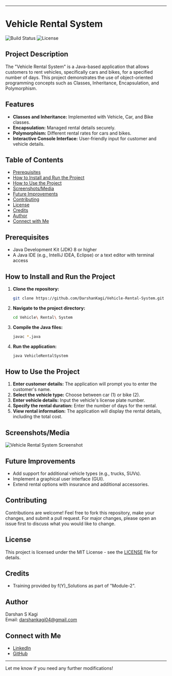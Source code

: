 
---

# Vehicle Rental System

![Build Status](https://img.shields.io/badge/build-passing-brightgreen) ![License](https://img.shields.io/badge/license-MIT-blue)

## Project Description

The "Vehicle Rental System" is a Java-based application that allows customers to rent vehicles, specifically cars and bikes, for a specified number of days. This project demonstrates the use of object-oriented programming concepts such as Classes, Inheritance, Encapsulation, and Polymorphism.

## Features

- **Classes and Inheritance:** Implemented with Vehicle, Car, and Bike classes.
- **Encapsulation:** Managed rental details securely.
- **Polymorphism:** Different rental rates for cars and bikes.
- **Interactive Console Interface:** User-friendly input for customer and vehicle details.

## Table of Contents

- [Prerequisites](#prerequisites)
- [How to Install and Run the Project](#how-to-install-and-run-the-project)
- [How to Use the Project](#how-to-use-the-project)
- [Screenshots/Media](#screenshotsmedia)
- [Future Improvements](#future-improvements)
- [Contributing](#contributing)
- [License](#license)
- [Credits](#credits)
- [Author](#author)
- [Connect with Me](#connect-with-me)

## Prerequisites

- Java Development Kit (JDK) 8 or higher
- A Java IDE (e.g., IntelliJ IDEA, Eclipse) or a text editor with terminal access

## How to Install and Run the Project

1. **Clone the repository:**
   ```bash
   git clone https://github.com/DarshanKagi/Vehicle-Rental-System.git
   ```
2. **Navigate to the project directory:**
   ```bash
   cd Vehicle\ Rental\ System
   ```
3. **Compile the Java files:**
   ```bash
   javac *.java
   ```
4. **Run the application:**
   ```bash
   java VehicleRentalSystem
   ```

## How to Use the Project

1. **Enter customer details:** The application will prompt you to enter the customer's name.
2. **Select the vehicle type:** Choose between car (1) or bike (2).
3. **Enter vehicle details:** Input the vehicle's license plate number.
4. **Specify the rental duration:** Enter the number of days for the rental.
5. **View rental information:** The application will display the rental details, including the total cost.

## Screenshots/Media

![Vehicle Rental System Screenshot]([[[https://your-link-to-screenshot.com/screenshot.png](https://github.com/DarshanKagi/Vehicle-Rental-System/blob/main/Output%20Picture.png)](https://github.com/DarshanKagi/Vehicle-Rental-System/blob/main/Output%20Picture.png)](https://github.com/DarshanKagi/Vehicle-Rental-System/blob/main/Output%20Picture.png))

## Future Improvements

- Add support for additional vehicle types (e.g., trucks, SUVs).
- Implement a graphical user interface (GUI).
- Extend rental options with insurance and additional accessories.

## Contributing

Contributions are welcome! Feel free to fork this repository, make your changes, and submit a pull request. For major changes, please open an issue first to discuss what you would like to change.

## License

This project is licensed under the MIT License - see the [LICENSE](LICENSE) file for details.

## Credits

- Training provided by f(Y)_Solutions as part of "Module-2".

## Author

Darshan S Kagi  
Email: darshankagi04@gmail.com

## Connect with Me

- [LinkedIn](https://www.linkedin.com/in/darshan-kagi-938836255)
- [GitHub](https://github.com/DarshanKagi)

---

Let me know if you need any further modifications!
